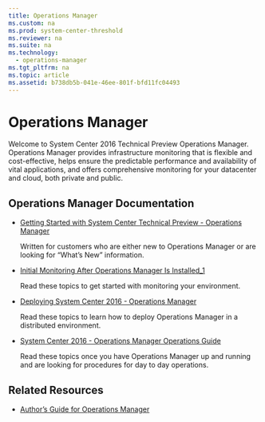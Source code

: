 ```yaml
---
title: Operations Manager
ms.custom: na
ms.prod: system-center-threshold
ms.reviewer: na
ms.suite: na
ms.technology: 
  - operations-manager
ms.tgt_pltfrm: na
ms.topic: article
ms.assetid: b738db5b-041e-46ee-801f-bfd11fc04493
---
```

# Operations Manager
Welcome to System Center 2016 Technical Preview Operations Manager.   Operations Manager provides infrastructure monitoring that is flexible and cost\-effective, helps ensure the predictable performance and availability of vital applications, and offers comprehensive monitoring for your datacenter and cloud, both private and public.

## Operations Manager Documentation

-   [Getting Started with System Center Technical Preview - Operations Manager](Getting-Started-with-System-Center-Technical-Preview---Operations-Manager.md)

    Written for customers who are either new to Operations Manager or  are looking for “What’s New” information.

-   [Initial Monitoring After Operations Manager Is Installed_1](Initial-Monitoring-After-Operations-Manager-Is-Installed_1.md)

    Read these topics to get started with monitoring your environment.

-   [Deploying System Center 2016 - Operations Manager](Deploying-System-Center-2016---Operations-Manager.md)

    Read these topics to learn how to deploy Operations Manager in a distributed environment.

-   [System Center 2016 - Operations Manager Operations Guide](System-Center-2016---Operations-Manager-Operations-Guide.md)

    Read these topics once you have Operations Manager up and running and are looking for procedures for day to day operations.

## Related Resources

-   [Author’s Guide for Operations Manager](http://go.microsoft.com/fwlink/?LinkID=212377)


